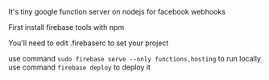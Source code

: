 It's tiny google function server on nodejs for facebook webhooks


First install firebase tools with npm

You'll need to edit .firebaserc to set your project

use command `sudo firebase serve --only functions,hosting` to run locally
use command `firebase deploy` to deploy it
